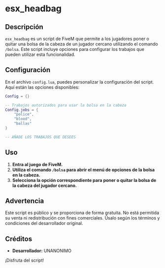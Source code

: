 # esx_headbag

## Descripción

`esx_headbag` es un script de FiveM que permite a los jugadores poner o quitar una bolsa de la cabeza de un jugador cercano utilizando el comando `/bolsa`. Este script incluye opciones para configurar los trabajos que pueden utilizar esta funcionalidad.

## Configuración

En el archivo `config.lua`, puedes personalizar la configuración del script. Aquí están las opciones disponibles:

```lua
Config = {}

-- Trabajos autorizados para usar la bolsa en la cabeza
Config.jobs = {
    "police",
    "blood",
    "ballas"
}

-- AÑADE LOS TRABAJOS QUE DESEES
```

## Uso

1. **Entra al juego de FiveM.**
2. **Utiliza el comando `/bolsa` para abrir el menú de opciones de la bolsa en la cabeza.**
3. **Selecciona la opción correspondiente para poner o quitar la bolsa de la cabeza del jugador cercano.**

## Advertencia

Este script es público y se proporciona de forma gratuita. No está permitida su venta ni redistribución con fines comerciales. Úsalo según los términos y condiciones del desarrollador original.

## Créditos

- **Desarrollador:** UNANONIMO


¡Disfruta del script!
